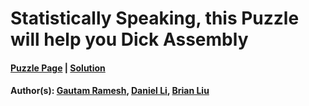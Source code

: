 # Statistically Speaking, this Puzzle will help you Dick Assembly

#### [Puzzle Page](https://dickassembly.herokuapp.com/) | [Solution](3.1.pdf)
#### Author(s): [Gautam Ramesh](../../../../search.html?q=Gautam+Ramesh), [Daniel Li](../../../../search.html?q=Daniel+Li), [Brian Liu](../../../../search.html?q=Brian+Liu)


